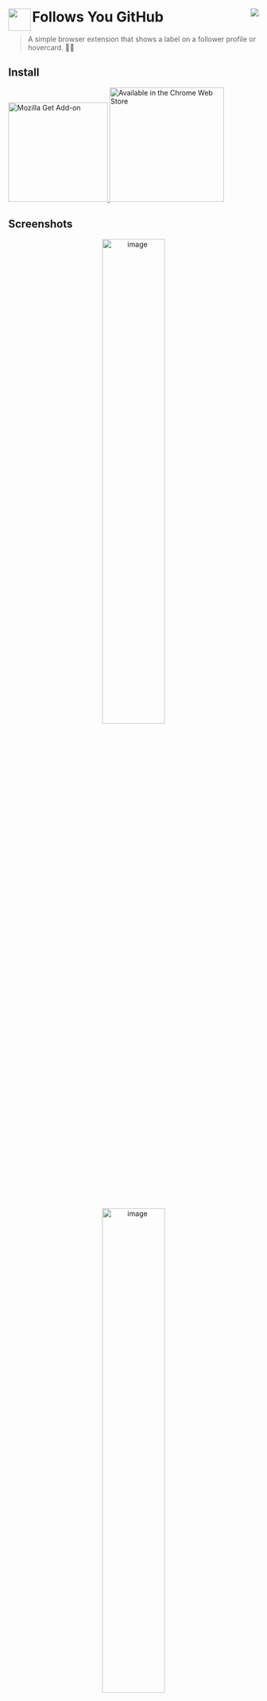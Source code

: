 # <img src="icons/128.png" width="45" align="left"> Follows You GitHub <a target="_blank" href="https://kounter.tk"><img align="right" src="https://t.ly/_B26" /></a>
> A simple browser extension that shows a label on a follower profile or hovercard. 👨‍💻


## Install

<a href="https://addons.mozilla.org/en-US/firefox/addon/follows-you-github">
  <img alt="Mozilla Get Add-on" width="200" src="https://user-images.githubusercontent.com/36763164/147870629-15ceff08-92cd-4900-b34a-8ee03c1ab705.png" />
</a>
<a href="https://chrome.google.com/webstore/detail/follows-you-github/eigicaoiepmhfnijanjkmpeklbhfoodo">
  <img alt="Available in the Chrome Web Store" width="230" src="https://storage.googleapis.com/web-dev-uploads/image/WlD8wC6g8khYWPJUsQceQkhXSlv1/HRs9MPufa1J1h5glNhut.png" />
</a>

## Screenshots

<div align="center">
  <img src="https://user-images.githubusercontent.com/36763164/147855875-b3ddc60d-0caf-4784-8dcc-8f6af75bbd58.png#gh-dark-mode-only" alt="image" style="width: 50%;">
  <img src="https://user-images.githubusercontent.com/36763164/147870392-4d25f225-435d-41df-a077-80c399164b7a.png#gh-light-mode-only" alt="image" style="width: 50%;">
  <hr />
  <img src="https://user-images.githubusercontent.com/36763164/234291989-ca08d37c-5632-4e40-a724-0f494f289d22.png#gh-dark-mode-only" alt="image" style="width: 50%;">
  <img src="https://user-images.githubusercontent.com/36763164/234292390-a75764aa-969f-4a65-8e7b-a47838d0d9e3.png#gh-light-mode-only" alt="image" style="width: 50%;">
  <hr />
  <img src="https://user-images.githubusercontent.com/36763164/147882537-35a03544-6376-49d7-bce5-4b0abdcf921a.png#gh-dark-mode-only" alt="image" style="width: 50%;">
  <img src="https://user-images.githubusercontent.com/36763164/147882450-0c347ec3-263c-447e-90c6-152156110a3e.png#gh-light-mode-only" alt="image" style="width: 50%;">
</div>
